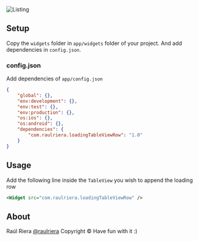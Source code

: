 ![Listing](https://github.com/raulriera/alloy-widgets/raw/master/assets/LoadingTableViewRow.png)

Setup
------
Copy the `widgets` folder in `app/widgets` folder of your project.
And add dependencies in `config.json`.

### config.json ###
Add dependencies of `app/config.json`

```json
{
    "global": {},
    "env:development": {},
    "env:test": {},
    "env:production": {},
    "os:ios": {},
    "os:android": {},
    "dependencies": {
        "com.raulriera.loadingTableViewRow": "1.0"
    }
}
```

Usage
------
Add the following line inside the `TableView` you wish to append the loading row

```xml
<Widget src="com.raulriera.loadingTableViewRow" />
```


About
----------
Raúl Riera [@raulriera](https://twitter.com/raulriera/)
Copyright &copy; Have fun with it :)
